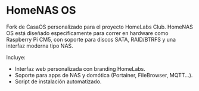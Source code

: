 # HomeNAS OS

Fork de CasaOS personalizado para el proyecto HomeLabs Club. HomeNAS OS está diseñado específicamente para correr en hardware como Raspberry Pi CM5, con soporte para discos SATA, RAID/BTRFS y una interfaz moderna tipo NAS.

Incluye:
- Interfaz web personalizada con branding HomeLabs.
- Soporte para apps de NAS y domótica (Portainer, FileBrowser, MQTT...).
- Script de instalación automatizado.

